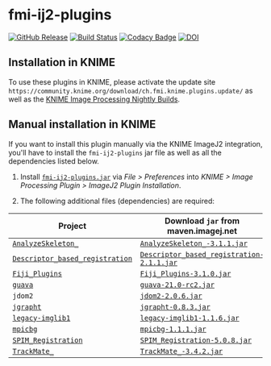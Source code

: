 # fmi-ij2-plugins

[![GitHub Release](https://img.shields.io/github/release/fmi-faim/fmi-ij2-plugins.svg)](https://github.com/fmi-faim/fmi-ij2-plugins/releases)
[![Build Status](https://travis-ci.org/fmi-faim/fmi-ij2-plugins.svg?branch=master)](https://travis-ci.org/fmi-faim/fmi-ij2-plugins)
[![Codacy Badge](https://api.codacy.com/project/badge/Grade/6223c2d420574794be62f9f45a871903)](https://www.codacy.com/app/imagejan/fmi-ij2-plugins?utm_source=github.com&amp;utm_medium=referral&amp;utm_content=fmi-faim/fmi-ij2-plugins&amp;utm_campaign=Badge_Grade)
[![DOI](https://zenodo.org/badge/72086675.svg)](https://zenodo.org/badge/latestdoi/72086675)

## Installation in KNIME

To use these plugins in KNIME, please activate the update site `https://community.knime.org/download/ch.fmi.knime.plugins.update/` as well as the [KNIME Image Processing Nightly Builds](https://www.knime.com/wiki/knime-image-processing-nightly-build).

## Manual installation in KNIME

If you want to install this plugin manually via the KNIME ImageJ2 integration, you'll have to install the `fmi-ij2-plugins` jar file as well as all the dependencies listed below.

1. Install [`fmi-ij2-plugins.jar`](https://github.com/fmi-faim/fmi-ij2-plugins/releases/download/v0.1.4/fmi-ij2-plugins-0.1.4.jar) via *File > Preferences* into *KNIME > Image Processing Plugin > ImageJ2 Plugin Installation*.

2. The following additional files (dependencies) are required:

| Project | Download `jar` from maven.imagej.net |
| --- | --- |
| [`AnalyzeSkeleton_`](https://github.com/fiji/AnalyzeSkeleton/) | [`AnalyzeSkeleton_-3.1.1.jar`](http://maven.imagej.net/service/local/repositories/releases/content/sc/fiji/AnalyzeSkeleton_/3.1.1/AnalyzeSkeleton_-3.1.1.jar) |
| [`Descriptor_based_registration`](https://github.com/fiji/Descriptor_based_registration) | [`Descriptor_based_registration-2.1.1.jar`](http://maven.imagej.net/service/local/repositories/releases/content/sc/fiji/Descriptor_based_registration/2.1.1/Descriptor_based_registration-2.1.1.jar) |
| [`Fiji_Plugins`](https://github.com/fiji/Fiji_Plugins) | [`Fiji_Plugins-3.1.0.jar`](http://maven.imagej.net/service/local/repositories/releases/content/sc/fiji/Fiji_Plugins/3.1.0/Fiji_Plugins-3.1.0.jar) |
| [`guava`](https://github.com/google/guava) | [`guava-21.0-rc2.jar`](http://maven.imagej.net/service/local/repositories/central/content/com/google/guava/guava/21.0-rc2/guava-21.0-rc2.jar) |
| `jdom2` | [`jdom2-2.0.6.jar`](http://maven.imagej.net/service/local/repositories/bedatadriven/content/org/jdom/jdom2/2.0.6/jdom2-2.0.6.jar) |
| [`jgrapht`](https://github.com/rcpoison/jgrapht) | [`jgrapht-0.8.3.jar`](http://maven.imagej.net/service/local/repositories/bedatadriven/content/net/sf/jgrapht/jgrapht/0.8.3/jgrapht-0.8.3.jar) |
| [`legacy-imglib1`](https://github.com/fiji/legacy-imglib1) | [`legacy-imglib1-1.1.6.jar`](http://maven.imagej.net/service/local/repositories/releases/content/sc/fiji/legacy-imglib1/1.1.6/legacy-imglib1-1.1.6.jar) |
| [`mpicbg`](https://github.com/axtimwalde/mpicbg/tree/master/mpicbg) | [`mpicbg-1.1.1.jar`](http://maven.imagej.net/service/local/repositories/releases/content/mpicbg/mpicbg/1.1.1/mpicbg-1.1.1.jar) |
| [`SPIM_Registration`](https://github.com/fiji/SPIM_Registration) | [`SPIM_Registration-5.0.8.jar`](http://maven.imagej.net/service/local/repositories/releases/content/sc/fiji/SPIM_Registration/5.0.8/SPIM_Registration-5.0.8.jar) |
| [`TrackMate_`](https://github.com/fiji/TrackMate) | [`TrackMate_-3.4.2.jar`](http://maven.imagej.net/service/local/repositories/releases/content/sc/fiji/TrackMate_/3.4.2/TrackMate_-3.4.2.jar) |
